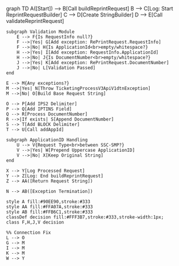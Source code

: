 graph TD
    A([Start]) --> B[Call buildReprintRequest]
    B --> C[Log: Start ReprintRequestBuilder]
    C --> D[Create StringBuilder]
    D --> E[Call validateReprintRequest]
    
    subgraph Validation Module
        E --> F{Is RequestInfo null?}
        F -->|Yes| G[Add exception: RePrintRequest.RequestInfo]
        F -->|No| H{Is ApplicationId<br>empty/whitespace?}
        H -->|Yes| I[Add exception: RequestInfo.ApplicationId]
        H -->|No| J{Is DocumentNumber<br>empty/whitespace?}
        J -->|Yes| K[Add exception: RePrintRequest.DocumentNumber]
        J -->|No| L[Validation Passed]
    end

    E --> M{Any exceptions?}
    M -->|Yes| N[Throw TicketingProcessV3ApiV1dtnException]
    M -->|No| O[Build Base Request String]
    
    O --> P[Add IPS2 Delimiter]
    P --> Q[Add IPTINS Field]
    Q --> R[Process DocumentNumber]
    R -->|If exists| S[Append DocumentNumber]
    S --> T[Add BLOCK Delimiter]
    T --> U[Call addAppId]
    
    subgraph ApplicationID Handling
        U --> V{Request Type<br>between SSC-SMP?}
        V -->|Yes| W[Prepend Uppercase ApplicationID]
        V -->|No| X[Keep Original String]
    end
    
    X --> Y[Log Processed Request]
    Y --> Z[Log: End buildReprintRequest]
    Z --> AA([Return Request String])
    
    N --> AB([Exception Termination])
    
    style A fill:#90EE90,stroke:#333
    style AA fill:#FFA07A,stroke:#333
    style AB fill:#FFB6C1,stroke:#333
    classDef decision fill:#FFF3B7,stroke:#333,stroke-width:1px;
    class F,H,J,V decision

    %% Connection Fix
    L --> O
    G --> M
    I --> M
    K --> M
    W --> Y
